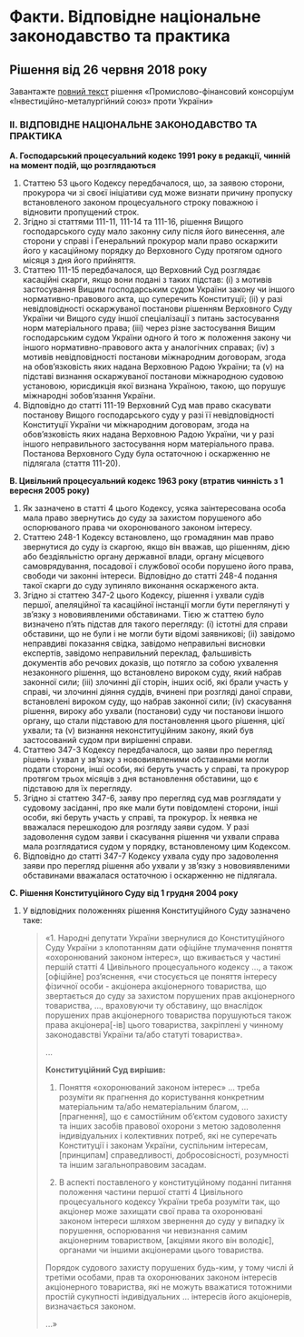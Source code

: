 # Факти. Відповідне національне законодавство та практика

## Рішення від 26 червня 2018 року

Завантажте [повний текст](https://github.com/EducationalEra/hrights/tree/074987dc9b7a25cbe07b11db60eef1e48a6109fb/3/CASE_OF_INDUSTRIAL_FINANCIAL_CONSORTIUM_INVESTMENT_METALLURGICAL_UNION_v._UKRAINE.pdf) рішення «Промислово-фінансовий консорціум «Інвестиційно-металургійний союз» проти України»

### II. ВІДПОВІДНЕ НАЦІОНАЛЬНЕ ЗАКОНОДАВСТВО ТА ПРАКТИКА

**A. Господарський процесуальний кодекс 1991 року в редакції, чинній на момент подій, що розглядаються**

1.  Статтею 53 цього Кодексу передбачалося, що, за заявою сторони, прокурора чи зі своєї ініціативи суд може визнати причину пропуску встановленого законом процесуального строку поважною і відновити пропущений строк.
2.  Згідно зі статтями 111-11, 111-14 та 111-16, рішення Вищого господарського суду мало законну силу після його винесення, але сторони у справі і Генеральний прокурор мали право оскаржити його у касаційному порядку до Верховного Суду протягом одного місяця з дня його прийняття.
3.  Статтею 111-15 передбачалося, що Верховний Суд розглядає касаційні скарги, якщо вони подані з таких підстав: \(i\) з мотивів застосування Вищим господарським судом України закону чи іншого нормативно-правового акта, що суперечить Конституції; \(ii\) у разі невідповідності оскаржуваної постанови рішенням Верховного Суду України чи Вищого суду іншої спеціалізації з питань застосування норм матеріального права; \(iii\) через різне застосування Вищим господарським судом України одного й того ж положення закону чи іншого нормативно-правового акта у аналогічних справах; \(iv\) з мотивів невідповідності постанови міжнародним договорам, згода на обов’язковість яких надана Верховною Радою України; та \(v\) на підставі визнання оскаржуваної постанови міжнародною судовою установою, юрисдикція якої визнана Україною, такою, що порушує міжнародні зобов’язання України.
4.  Відповідно до статті  111-19 Верховний Суд мав право скасувати постанову Вищого господарського суду у разі її невідповідності Конституції України чи міжнародним договорам, згода на обов’язковість яких надана Верховною Радою України, чи у разі іншого неправильного застосування норм матеріального права. Постанова Верховного Суду була остаточною і оскарженню не підлягала \(стаття 111-20\).

**B. Цивільний процесуальний кодекс 1963 року \(втратив чинність з 1 вересня 2005 року\)**

1.  Як зазначено в статті 4 цього Кодексу, усяка заінтересована особа мала право звернутись до суду за захистом порушеного або оспорюваного права чи охоронюваного законом інтересу.
2.  Статтею 248-1 Кодексу встановлено, що громадянин мав право звернутися до суду із скаргою, якщо він вважав, що рішенням, дією або бездіяльністю органу державної влади, органу місцевого самоврядування, посадової і службової особи порушено його права, свободи чи законні інтереси. Відповідно до статті 248-4 подання такої скарги до суду зупиняло виконання оскарженого акта.
3.  Згідно зі статтею 347-2 цього Кодексу, рішення і ухвали судів першої, апеляційної та касаційної інстанції могли бути переглянуті у зв’язку з нововиявленими обставинами. Тією ж статтею було визначено п’ять підстав для такого перегляду: \(i\) істотні для справи обставини, що не були і не могли бути відомі заявникові; \(ii\) завідомо неправдиві показання свідка, завідомо неправильні висновки експертів, завідомо неправильний переклад, фальшивість документів або речових доказів, що потягло за собою ухвалення незаконного рішення, що встановлено вироком суду, який набрав законної сили; \(iii\) злочинні дії сторін, інших осіб, які брали участь у справі, чи злочинні діяння суддів, вчинені при розгляді даної справи, встановлені вироком суду, що набрав законної сили; \(iv\) скасування рішення, вироку або ухвали \(постанови\) суду чи постанови іншого органу, що стали підставою для постановлення цього рішення, цієї ухвали; та \(v\) визнання неконституційним закону, який був застосований судом при вирішенні справи.
4.  Статтею 347-3 Кодексу передбачалося, що заяви про перегляд рішень і ухвал у зв’язку з нововиявленими обставинами могли подати сторони, інші особи, які беруть участь у справі, та прокурор протягом трьох місяців з дня встановлення обставини, що є підставою для їх перегляду.
5.  Згідно зі статтею 347-6, заяву про перегляд суд мав розглядати у судовому засіданні, про яке мали бути повідомлені сторони, інші особи, які беруть участь у справі, та прокурор. Їх неявка не вважалася перешкодою для розгляду заяви судом. У разі задоволення судом заяви і скасування рішення чи ухвали справа мала розглядатися судом у порядку, встановленому цим Кодексом.
6.  Відповідно до статті 347-7 Кодексу ухвала суду про задоволення заяви про перегляд рішення або ухвали у зв’язку з нововиявленими обставинами вважалася остаточною і оскарженню не підлягала.

**C. Рішення Конституційного Суду від 1 грудня 2004 року**

1. У відповідних положеннях рішення Конституційного Суду зазначено таке:  


   > «1. Народні депутати України звернулися до Конституційного Суду України з клопотанням дати офіційне тлумачення поняття «охоронюваний законом інтерес», що вживається у частині першій статті 4 Цивільного процесуального кодексу ..., а також \[офіційне\] роз’яснення, «чи стосується це поняття інтересу фізичної особи - акціонера акціонерного товариства, що звертається до суду за захистом порушених прав акціонерного товариства, ..., враховуючи ту обставину, що внаслідок порушених прав акціонерного товариства порушуються також права акціонера\[-ів\] цього товариства, закріплені у чинному законодавстві України та/або статуті товариства».
   >
   > ...
   >
   > **Конституційний Суд вирішив:**
   >
   > 1. Поняття «охоронюваний законом інтерес» ... треба розуміти як прагнення до користування конкретним матеріальним та/або нематеріальним благом, ...  \[прагнення\], що є самостійним об’єктом судового захисту та інших засобів правової охорони з метою задоволення індивідуальних і колективних потреб, які не суперечать Конституції і законам України, суспільним інтересам, \[принципам\] справедливості, добросовісності, розумності та іншим загальноправовим засадам.
   >
   > 2. В аспекті поставленого у конституційному поданні питання положення частини першої статті 4 Цивільного процесуального кодексу України треба розуміти так, що акціонер може захищати свої права та охоронювані законом інтереси шляхом звернення до суду у випадку їх порушення, оспорювання чи невизнання самим акціонерним товариством, \[акціями якого він володіє\], органами чи іншими акціонерами цього товариства.
   >
   > Порядок судового захисту порушених будь-ким, у тому числі й третіми особами, прав та охоронюваних законом інтересів акціонерного товариства, які не можуть вважатися тотожними простій сукупності індивідуальних ... інтересів його акціонерів, визначається законом.
   >
   > ...»


